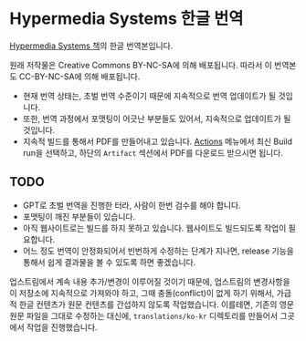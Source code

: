 # Hypermedia Systems 한글 번역

[Hypermedia Systems 책](https://github.com/bigskysoftware/hypermedia-systems-book)의 한글 번역본입니다.

원래 저작물은 Creative Commons BY-NC-SA에 의해 배포됩니다. 따라서 이 번역본도 CC-BY-NC-SA에 의해 배포됩니다.

* 현재 번역 상태는, 초벌 번역 수준이기 때문에 지속적으로 번역 업데이트가 될 것입니다.
* 또한, 번역 과정에서 포맷팅이 어긋난 부분들도 있어서, 지속적으로 업데이트가 될 것입니다.
* 지속적 빌드를 통해서 PDF를 만들어내고 있습니다. [Actions](https://github.com/warmblood-kr/hypermedia-systems-book-ko/actions) 메뉴에서 최신 Build run을 선택하고, 하단의 `Artifact` 섹션에서 PDF를 다운로드 받으시면 됩니다.

## TODO

* GPT로 초벌 번역을 진행한 터라, 사람이 한번 검수를 해야 합니다.
* 포맷팅이 깨진 부분들이 있습니다.
* 아직 웹사이트로는 빌드를 하지 못하고 있습니다. 웹사이트도 빌드되도록 작업이 필요합니다.
* 어느 정도 번역이 안정화되어서 빈번하게 수정하는 단계가 지나면, release 기능을 통해서 쉽게 결과물을 볼 수 있도록 하면 좋겠습니다.

업스트림에서 계속 내용 추가/변경이 이루어질 것이기 때문에, 업스트림의 변경사항을 이 저장소에 지속적으로 가져와야 하고, 그때 충돌(conflict)이 없게 하기 위해서, 가급적 한글 컨텐츠가 원문 컨텐츠를 간섭하지 않도록 작업했습니다. 이를테면, 기존의 영문 원문 파일을 그대로 수정하는 대신에, `translations/ko-kr` 디렉토리를 만들어서 그곳에서 작업을 진행했습니다.
